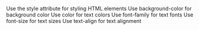 Use the style attribute for styling HTML elements
Use background-color for background color
Use color for text colors
Use font-family for text fonts
Use font-size for text sizes
Use text-align for text alignment
